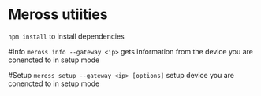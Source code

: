 # Meross utiities
`npm install` to install dependencies

#Info
`meross info --gateway <ip>` gets information from the device you are conencted to in setup mode

#Setup
`meross setup --gateway <ip> [options]` setup device you are conencted to in setup mode
